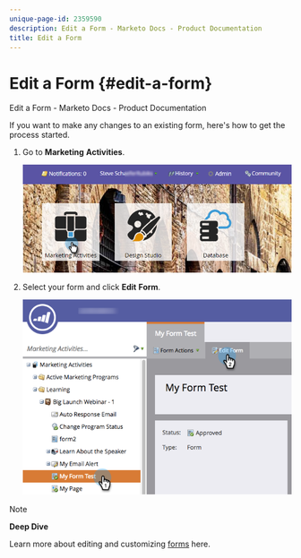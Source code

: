 ```yaml
---
unique-page-id: 2359590
description: Edit a Form - Marketo Docs - Product Documentation
title: Edit a Form
---
```


# Edit a Form {#edit-a-form}

Edit a Form - Marketo Docs - Product Documentation

If you want to make any changes to an existing form, here's how to get the process started.

1. Go to **Marketing** **Activities**. 

   ![](assets/login-marketing-activities.png)

1. Select your form and click **Edit** **Form**.

   ![](assets/editform.png)

>[!NOTE]
>
>**Deep Dive**
>
>Learn more about editing and customizing [forms](../../../../../welcome-to-marketo-docs/product-docs/demand-generation/forms.md) here.

